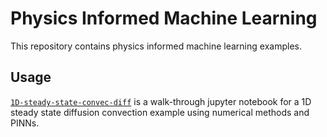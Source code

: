 # Physics Informed Machine Learning

This repository contains physics informed machine learning examples. 

## Usage

[`1D-steady-state-convec-diff`](./1D-steady-state-convec-diff.ipynb) is a walk-through jupyter notebook for a 1D steady state diffusion convection example using numerical methods and PINNs.  